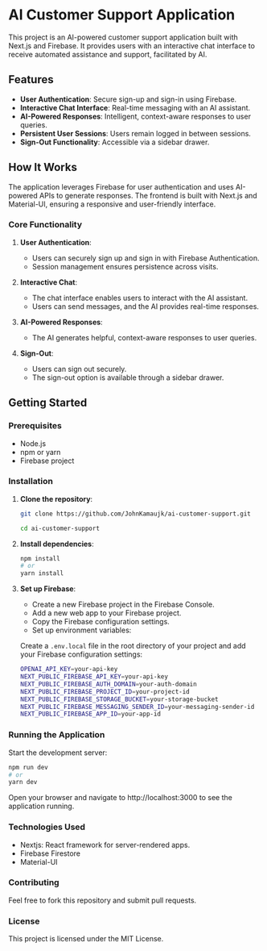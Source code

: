 # AI Customer Support Application

This project is an AI-powered customer support application built with Next.js and Firebase. It provides users with an interactive chat interface to receive automated assistance and support, facilitated by AI.

## Features

- **User Authentication**: Secure sign-up and sign-in using Firebase.
- **Interactive Chat Interface**: Real-time messaging with an AI assistant.
- **AI-Powered Responses**: Intelligent, context-aware responses to user queries.
- **Persistent User Sessions**: Users remain logged in between sessions.
- **Sign-Out Functionality**: Accessible via a sidebar drawer.

## How It Works

The application leverages Firebase for user authentication and uses AI-powered APIs to generate responses. The frontend is built with Next.js and Material-UI, ensuring a responsive and user-friendly interface.

### Core Functionality

1. **User Authentication**:
   - Users can securely sign up and sign in with Firebase Authentication.
   - Session management ensures persistence across visits.

2. **Interactive Chat**:
   - The chat interface enables users to interact with the AI assistant.
   - Users can send messages, and the AI provides real-time responses.

3. **AI-Powered Responses**:
   - The AI generates helpful, context-aware responses to user queries.

4. **Sign-Out**:
   - Users can sign out securely.
   - The sign-out option is available through a sidebar drawer.

## Getting Started

### Prerequisites

- Node.js
- npm or yarn
- Firebase project

### Installation

1. **Clone the repository**:

    ```bash
    git clone https://github.com/JohnKamaujk/ai-customer-support.git

    cd ai-customer-support
    ```

2. **Install dependencies**:

    ```bash
    npm install
    # or
    yarn install
    ```

3. **Set up Firebase**:

    - Create a new Firebase project in the Firebase Console.
    - Add a new web app to your Firebase project.
    - Copy the Firebase configuration settings.
    - Set up environment variables:

    Create a `.env.local` file in the root directory of your project and add your Firebase configuration settings:

    ```bash
    OPENAI_API_KEY=your-api-key
    NEXT_PUBLIC_FIREBASE_API_KEY=your-api-key
    NEXT_PUBLIC_FIREBASE_AUTH_DOMAIN=your-auth-domain
    NEXT_PUBLIC_FIREBASE_PROJECT_ID=your-project-id
    NEXT_PUBLIC_FIREBASE_STORAGE_BUCKET=your-storage-bucket
    NEXT_PUBLIC_FIREBASE_MESSAGING_SENDER_ID=your-messaging-sender-id
    NEXT_PUBLIC_FIREBASE_APP_ID=your-app-id
    ```

### Running the Application

Start the development server:

```bash
npm run dev
# or
yarn dev
```

Open your browser and navigate to http://localhost:3000 to see the application running.

### Technologies Used

- Nextjs: React framework for server-rendered apps.
- Firebase Firestore
- Material-UI

### Contributing

Feel free to fork this repository and submit pull requests.

### License

This project is licensed under the MIT License.